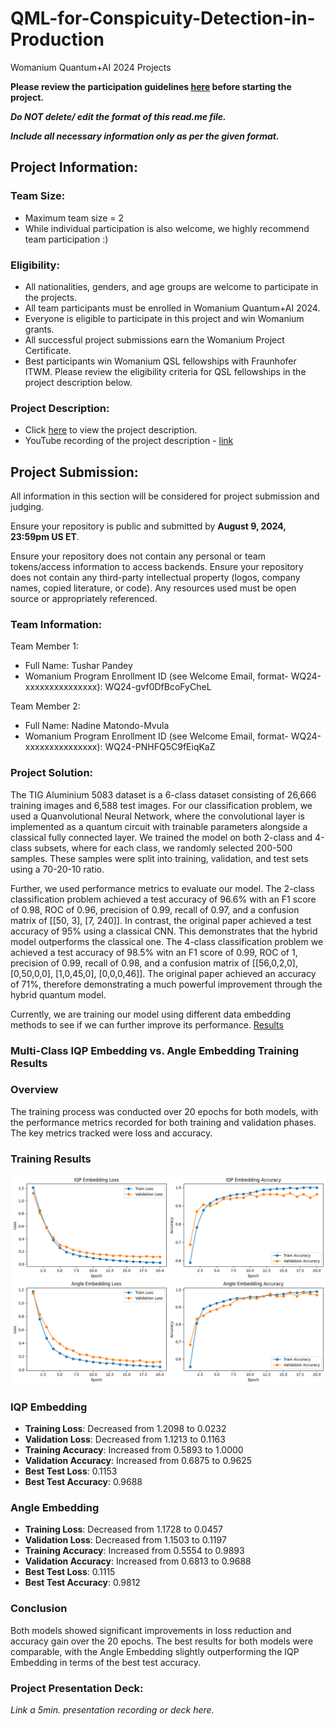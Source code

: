 # QML-for-Conspicuity-Detection-in-Production
Womanium Quantum+AI 2024 Projects

**Please review the participation guidelines [here](https://github.com/womanium-quantum/Quantum-AI-2024) before starting the project.**

_**Do NOT delete/ edit the format of this read.me file.**_

_**Include all necessary information only as per the given format.**_

## Project Information:

### Team Size:
  - Maximum team size = 2
  - While individual participation is also welcome, we highly recommend team participation :)

### Eligibility:
  - All nationalities, genders, and age groups are welcome to participate in the projects.
  - All team participants must be enrolled in Womanium Quantum+AI 2024.
  - Everyone is eligible to participate in this project and win Womanium grants.
  - All successful project submissions earn the Womanium Project Certificate.
  - Best participants win Womanium QSL fellowships with Fraunhofer ITWM. Please review the eligibility criteria for QSL fellowships in the project description below.

### Project Description:
  - Click [here](https://drive.google.com/file/d/1AcctFeXjchtEhYzPUsHpP_b4HGlI4kq9/view?usp=sharing) to view the project description.
  - YouTube recording of the project description - [link](https://youtu.be/Ac1ihFcTRTc?si=i6AIVfQQh8ymYQYp)

## Project Submission:
All information in this section will be considered for project submission and judging.

Ensure your repository is public and submitted by **August 9, 2024, 23:59pm US ET**.

Ensure your repository does not contain any personal or team tokens/access information to access backends. Ensure your repository does not contain any third-party intellectual property (logos, company names, copied literature, or code). Any resources used must be open source or appropriately referenced.

### Team Information:
Team Member 1:
 - Full Name: Tushar Pandey
 - Womanium Program Enrollment ID (see Welcome Email, format- WQ24-xxxxxxxxxxxxxxx): WQ24-gvf0DfBcoFyCheL


Team Member 2:
 - Full Name: Nadine Matondo-Mvula
 - Womanium Program Enrollment ID (see Welcome Email, format- WQ24-xxxxxxxxxxxxxxx): WQ24-PNHFQ5C9fEiqKaZ


### Project Solution:
The TIG Aluminium 5083 dataset is a 6-class dataset consisting of 26,666 training images and 6,588 test images. For our classification problem, we used a Quanvolutional Neural Network, where the convolutional layer is implemented as a quantum circuit with trainable parameters alongside a classical fully connected layer. We trained the model on both 2-class and 4-class subsets, where for each class, we randomly selected 200-500 samples. These samples were split into training, validation, and test sets using a 70-20-10 ratio.

Further, we used performance metrics to evaluate our model. The 2-class classification problem achieved a test accuracy of 96.6% with an F1 score of 0.98, ROC of 0.96, precision of 0.99, recall of 0.97, and a confusion matrix of [[50, 3], [7, 240]]. In contrast, the original paper achieved a test accuracy of 95% using a classical CNN. This demonstrates that the hybrid model outperforms the classical one. The 4-class classification problem we achieved a test accuracy of 98.5% witn an F1 score of 0.99, ROC of 1, precision of 0.99, recall of 0.98, and a confusion matrix of [[56,0,2,0], [0,50,0,0], [1,0,45,0], [0,0,0,46]]. The original paper achieved an accuracy of 71%, therefore demonstrating a much powerful improvement through the hybrid quantum model.

Currently, we are training our model using different data embedding methods to see if we can further improve its performance.
[Results](https://docs.google.com/spreadsheets/d/13_O17s-6w6qbXTOjDOFBNW5nJvJB9Tefj1J1Cp3sRCs/edit?usp=sharing)

### Multi-Class IQP Embedding vs. Angle Embedding Training Results

### Overview

The training process was conducted over 20 epochs for both models, with the performance metrics recorded for both training and validation phases. The key metrics tracked were loss and accuracy.

### Training Results

![Multi IQP vs Angle](graphics/Multi_IQP_vs_Angle.png)


### IQP Embedding

- **Training Loss**: Decreased from 1.2098 to 0.0232
- **Validation Loss**: Decreased from 1.1213 to 0.1163
- **Training Accuracy**: Increased from 0.5893 to 1.0000
- **Validation Accuracy**: Increased from 0.6875 to 0.9625
- **Best Test Loss**: 0.1153
- **Best Test Accuracy**: 0.9688

### Angle Embedding

- **Training Loss**: Decreased from 1.1728 to 0.0457
- **Validation Loss**: Decreased from 1.1503 to 0.1197
- **Training Accuracy**: Increased from 0.5554 to 0.9893
- **Validation Accuracy**: Increased from 0.6813 to 0.9688
- **Best Test Loss**: 0.1115
- **Best Test Accuracy**: 0.9812


### Conclusion

Both models showed significant improvements in loss reduction and accuracy gain over the 20 epochs. The best results for both models were comparable, with the Angle Embedding slightly outperforming the IQP Embedding in terms of the best test accuracy.


### Project Presentation Deck:
_Link a 5min. presentation recording or deck here._
